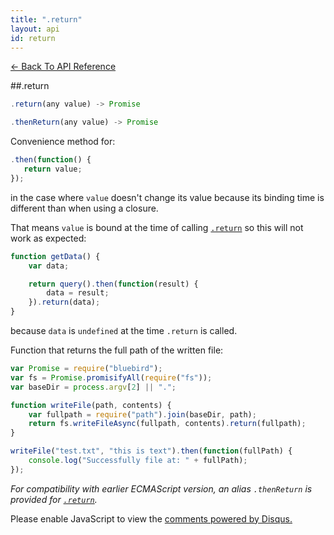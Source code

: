 ```yaml
---
title: ".return"
layout: api
id: return
---
```


[← Back To API Reference](/docs/api-reference.html)
<div class="api-code-section"><markdown>
##.return

```js
.return(any value) -> Promise
```
```js
.thenReturn(any value) -> Promise
```

Convenience method for:

```js
.then(function() {
   return value;
});
```

in the case where `value` doesn't change its value because its binding time is different than when using a closure.

That means `value` is bound at the time of calling [`.return`](.) so this will not work as expected:

```js
function getData() {
    var data;

    return query().then(function(result) {
        data = result;
    }).return(data);
}
```

because `data` is `undefined` at the time `.return` is called.

Function that returns the full path of the written file:

```js
var Promise = require("bluebird");
var fs = Promise.promisifyAll(require("fs"));
var baseDir = process.argv[2] || ".";

function writeFile(path, contents) {
    var fullpath = require("path").join(baseDir, path);
    return fs.writeFileAsync(fullpath, contents).return(fullpath);
}

writeFile("test.txt", "this is text").then(function(fullPath) {
    console.log("Successfully file at: " + fullPath);
});
```

*For compatibility with earlier ECMAScript version, an alias `.thenReturn` is provided for [`.return`](.).*
</markdown></div>

<div id="disqus_thread"></div>
<script type="text/javascript">
    var disqus_title = ".return";
    var disqus_shortname = "bluebirdjs";
    var disqus_identifier = "disqus-id-return";
    
    (function() {
        var dsq = document.createElement("script"); dsq.type = "text/javascript"; dsq.async = true;
        dsq.src = "//" + disqus_shortname + ".disqus.com/embed.js";
        (document.getElementsByTagName("head")[0] || document.getElementsByTagName("body")[0]).appendChild(dsq);
    })();
</script>
<noscript>Please enable JavaScript to view the <a href="https://disqus.com/?ref_noscript" rel="nofollow">comments powered by Disqus.</a></noscript>
